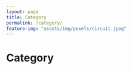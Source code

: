 ```yaml
---
layout: page
title: Category
permalink: /category/
feature-img: "assets/img/pexels/circuit.jpeg"
---
```


# Category


